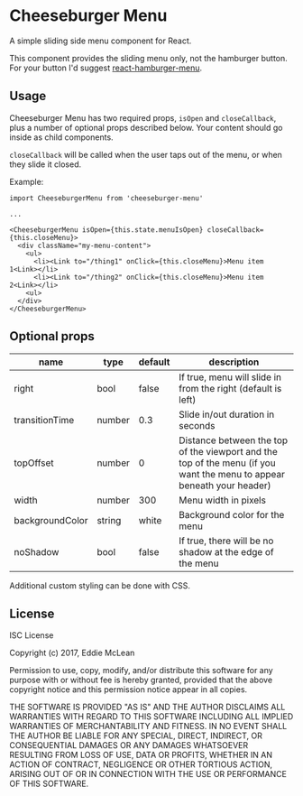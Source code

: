 # Cheeseburger Menu

A simple sliding side menu component for React.

This component provides the sliding menu only, not the hamburger button. For your button I'd suggest [react-hamburger-menu](https://github.com/cameronbourke/react-hamburger-menu).

## Usage

Cheeseburger Menu has two required props, `isOpen` and `closeCallback`, plus a number of optional props described below. Your content should go inside as child components.

`closeCallback` will be called when the user taps out of the menu, or when they slide it closed.

Example:

```
import CheeseburgerMenu from 'cheeseburger-menu'

...

<CheeseburgerMenu isOpen={this.state.menuIsOpen} closeCallback={this.closeMenu}>
  <div className="my-menu-content">
    <ul>
      <li><Link to="/thing1" onClick={this.closeMenu}>Menu item 1<Link></li>
      <li><Link to="/thing2" onClick={this.closeMenu}>Menu item 2<Link></li>
    <ul>
  </div>
</CheeseburgerMenu>
```

## Optional props

| name            | type   | default | description |
|-----------------|--------|---------|-------------|
| right           | bool   | false   | If true, menu will slide in from the right (default is left) |
| transitionTime  | number | 0.3     | Slide in/out duration in seconds |
| topOffset       | number | 0       | Distance between the top of the viewport and the top of the menu (if you want the menu to appear beneath your header) |
| width           | number | 300     | Menu width in pixels |
| backgroundColor | string | white   | Background color for the menu |
| noShadow        | bool   | false   | If true, there will be no shadow at the edge of the menu | 

Additional custom styling can be done with CSS.

## License

ISC License

Copyright (c) 2017, Eddie McLean

Permission to use, copy, modify, and/or distribute this software for any
purpose with or without fee is hereby granted, provided that the above
copyright notice and this permission notice appear in all copies.

THE SOFTWARE IS PROVIDED "AS IS" AND THE AUTHOR DISCLAIMS ALL WARRANTIES WITH
REGARD TO THIS SOFTWARE INCLUDING ALL IMPLIED WARRANTIES OF MERCHANTABILITY
AND FITNESS. IN NO EVENT SHALL THE AUTHOR BE LIABLE FOR ANY SPECIAL, DIRECT,
INDIRECT, OR CONSEQUENTIAL DAMAGES OR ANY DAMAGES WHATSOEVER RESULTING FROM
LOSS OF USE, DATA OR PROFITS, WHETHER IN AN ACTION OF CONTRACT, NEGLIGENCE
OR OTHER TORTIOUS ACTION, ARISING OUT OF OR IN CONNECTION WITH THE USE OR
PERFORMANCE OF THIS SOFTWARE.